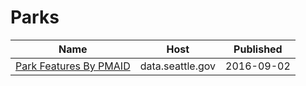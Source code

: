 # Parks

Name | Host | Published
---- | ---- | ---------
[Park Features By PMAID](../datasets/xrnu-8eiq.md) | data.seattle.gov | 2016-09-02

